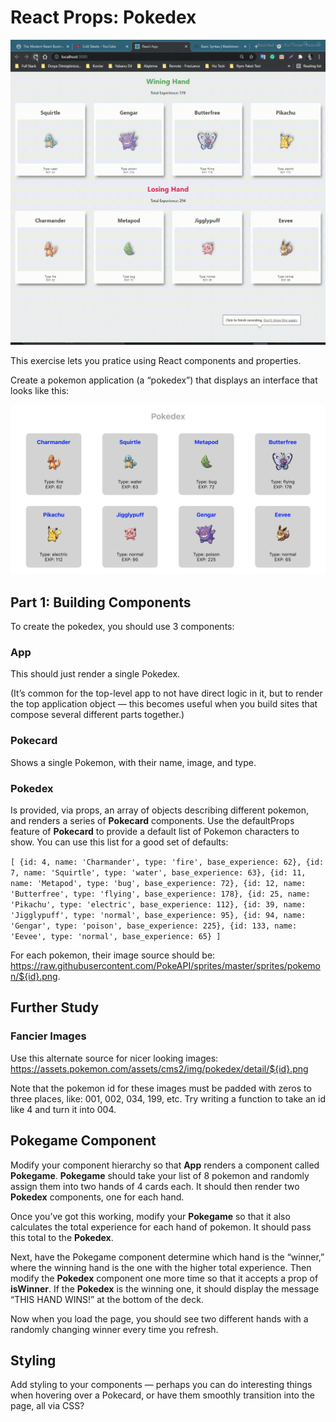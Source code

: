 # **React Props: Pokedex**

![](_images/pokedex.gif)

This exercise lets you pratice using React components and properties.

Create a pokemon application (a “pokedex”) that displays an interface that looks like this:

![](_images/pokedex.png)

## **Part 1: Building Components**

To create the pokedex, you should use 3 components:

### **App**

This should just render a single Pokedex.

(It’s common for the top-level app to not have direct logic in it, but to render the top application object — this becomes useful when you build sites that compose several different parts together.)

### **Pokecard**

Shows a single Pokemon, with their name, image, and type.

### **Pokedex**

Is provided, via props, an array of objects describing different pokemon, and renders a series of **Pokecard** components.
Use the defaultProps feature of **Pokecard** to provide a default list of Pokemon characters to show. You can use this list for a good set of defaults:

`[ {id: 4, name: 'Charmander', type: 'fire', base_experience: 62}, {id: 7, name: 'Squirtle', type: 'water', base_experience: 63}, {id: 11, name: 'Metapod', type: 'bug', base_experience: 72}, {id: 12, name: 'Butterfree', type: 'flying', base_experience: 178}, {id: 25, name: 'Pikachu', type: 'electric', base_experience: 112}, {id: 39, name: 'Jigglypuff', type: 'normal', base_experience: 95}, {id: 94, name: 'Gengar', type: 'poison', base_experience: 225}, {id: 133, name: 'Eevee', type: 'normal', base_experience: 65} ]`

For each pokemon, their image source should be: https://raw.githubusercontent.com/PokeAPI/sprites/master/sprites/pokemon/${id}.png.

## **Further Study**

### **Fancier Images**

Use this alternate source for nicer looking images: https://assets.pokemon.com/assets/cms2/img/pokedex/detail/${id}.png

Note that the pokemon id for these images must be padded with zeros to three places, like: 001, 002, 034, 199, etc. Try writing a function to take an id like 4 and turn it into 004.

## **Pokegame Component**

Modify your component hierarchy so that **App** renders a component called **Pokegame**. **Pokegame** should take your list of 8 pokemon and randomly assign them into two hands of 4 cards each. It should then render two **Pokedex** components, one for each hand.

Once you’ve got this working, modify your **Pokegame** so that it also calculates the total experience for each hand of pokemon. It should pass this total to the **Pokedex**.

Next, have the Pokegame component determine which hand is the “winner,” where the winning hand is the one with the higher total experience. Then modify the **Pokedex** component one more time so that it accepts a prop of **isWinner**. If the **Pokedex** is the winning one, it should display the message “THIS HAND WINS!” at the bottom of the deck.

Now when you load the page, you should see two different hands with a randomly changing winner every time you refresh.

## **Styling**

Add styling to your components — perhaps you can do interesting things when hovering over a Pokecard, or have them smoothly transition into the page, all via CSS?
